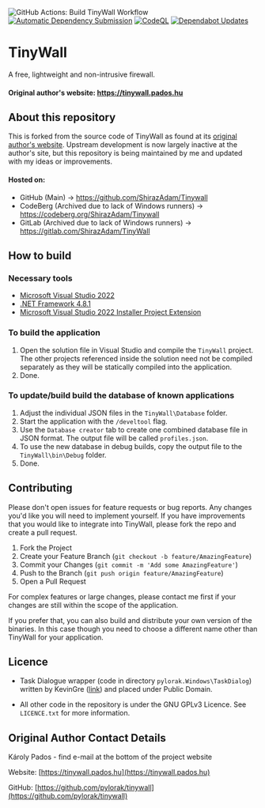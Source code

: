 ![GitHub Actions: Build TinyWall Workflow](https://github.com/ShirazAdam/TinyWall/actions/workflows/Build-TinyWall-NETFramework.yml/badge.svg) [![Automatic Dependency Submission](https://github.com/ShirazAdam/TinyWall/actions/workflows/dependency-graph/auto-submission/badge.svg)](https://github.com/ShirazAdam/TinyWall/actions/workflows/dependency-graph/auto-submission) [![CodeQL](https://github.com/ShirazAdam/TinyWall/actions/workflows/github-code-scanning/codeql/badge.svg)](https://github.com/ShirazAdam/TinyWall/actions/workflows/github-code-scanning/codeql) [![Dependabot Updates](https://github.com/ShirazAdam/TinyWall/actions/workflows/dependabot/dependabot-updates/badge.svg)](https://github.com/ShirazAdam/TinyWall/actions/workflows/dependabot/dependabot-updates)

# TinyWall

A free, lightweight and non-intrusive firewall.

#### Original author's website: https://tinywall.pados.hu

## About this repository

This is forked from the source code of TinyWall as found at its [original author's website](https://tinywall.pados.hu). Upstream development is now largely inactive at the author's site, but this repository is being maintained by me and updated with my ideas or improvements.

#### Hosted on:
 - GitHub (Main) -> https://github.com/ShirazAdam/Tinywall
 - CodeBerg (Archived due to lack of Windows runners) -> https://codeberg.org/ShirazAdam/Tinywall
 - GitLab (Archived due to lack of Windows runners) -> https://gitlab.com/ShirazAdam/TinyWall
 

## How to build

### Necessary tools
- [Microsoft Visual Studio 2022](https://visualstudio.microsoft.com/vs/)
- [.NET Framework 4.8.1](https://dotnet.microsoft.com/en-us/download/dotnet-framework)
- [Microsoft Visual Studio 2022 Installer Project Extension](https://marketplace.visualstudio.com/items?itemName=VisualStudioClient.MicrosoftVisualStudio2022InstallerProjects)

### To build the application
1. Open the solution file in Visual Studio and compile the `TinyWall` project. The other projects referenced inside the solution need not be compiled separately as they will be statically compiled into the application.
1. Done.

### To update/build build the database of known applications
1. Adjust the individual JSON files in the `TinyWall\Database` folder.
1. Start the application with the `/develtool` flag.
1. Use the `Database creator` tab to create one combined database file in JSON format. The output file will be called `profiles.json`.
1. To use the new database in debug builds, copy the output file to the `TinyWall\bin\Debug` folder.
1. Done.

## Contributing

Please don't open issues for feature requests or bug reports. Any changes you'd like you will need to implement yourself. If you have improvements that you would like to integrate into TinyWall, please fork the repo and create a pull request.

1. Fork the Project
1. Create your Feature Branch (`git checkout -b feature/AmazingFeature`)
1. Commit your Changes (`git commit -m 'Add some AmazingFeature'`)
1. Push to the Branch (`git push origin feature/AmazingFeature`)
1. Open a Pull Request

For complex features or large changes, please contact me first if your changes are still within the scope of the application.

If you prefer that, you can also build and distribute your own version of the binaries. In this case though you need to choose a different name other than TinyWall for your application.


## Licence

- Task Dialogue wrapper (code in directory `pylorak.Windows\TaskDialog`) written by KevinGre ([link](https://www.codeproject.com/Articles/17026/TaskDialog-for-WinForms)) and placed under Public Domain.

- All other code in the repository is under the GNU GPLv3 Licence. See `LICENCE.txt` for more information.


## Original Author Contact Details

Károly Pados - find e-mail at the bottom of the project website

Website: [https://tinywall.pados.hu](https://tinywall.pados.hu)

GitHub: [https://github.com/pylorak/tinywall](https://github.com/pylorak/tinywall)
